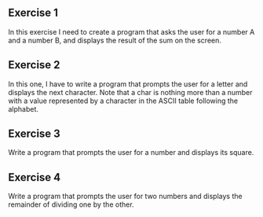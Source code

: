 ## Exercise 1

In this exercise I need to create a program that asks the user for a number A and a number B, and displays the result of the sum on the screen.

## Exercise 2

In this one, I have to write a program that prompts the user for a letter and displays the next character. Note that a char is nothing more than a number with a value represented by a character in the ASCII table following the alphabet.

## Exercise 3

Write a program that prompts the user for a number and displays its square.

## Exercise 4

Write a program that prompts the user for two numbers and displays the remainder of dividing one by the other.
